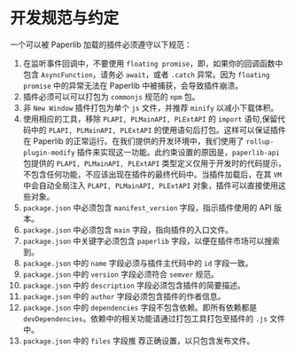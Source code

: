 # 开发规范与约定

一个可以被 Paperlib 加载的插件必须遵守以下规范：

1. 在监听事件回调中，不要使用 `floating promise`，即，如果你的回调函数中包含 `AsyncFunction`，请务必 `await`，或者 `.catch` 异常。因为 `floating promise` 中的异常无法在 Paperlib 中被捕获，会导致插件崩溃。
2. 插件必须可以可以打包为 `commonjs` 规范的 `npm` 包。
3. 非 `New Window` 插件打包为单个 `js` 文件，并推荐 `minify` 以减小下载体积。
4. 使用相应的工具，移除 `PLAPI, PLMainAPI, PLExtAPI` 的 `import` 语句,保留代码中的 `PLAPI, PLMainAPI, PLExtAPI` 的使用语句后打包。这样可以保证插件在 Paperlib 的正常运行。在我们提供的开发环境中，我们使用了 `rollup-plugin-modify` 插件来实现这一功能。此约束设置的原因是，`paperlib-api` 包提供的 `PLAPI, PLMainAPI, PLExtAPI` 类型定义仅用于开发时的代码提示，不包含任何功能，不应该出现在插件的最终代码中。当插件加载后，在其 `VM` 中会自动全局注入 `PLAPI, PLMainAPI, PLExtAPI` 对象，插件可以直接使用这些对象。
5. `package.json` 中必须包含 `manifest_version` 字段，指示插件使用的 API 版本。
6. `package.json` 中必须包含 `main` 字段，指向插件的入口文件。
7. `package.json` 中关键字必须包含 `paperlib` 字段，以便在插件市场可以搜索到。
8. `package.json` 中的 `name` 字段必须与插件主代码中的 `id` 字段一致。
9. `package.json` 中的 `version` 字段必须符合 `semver` 规范。
10. `package.json` 中的 `description` 字段必须包含插件的简要描述。
11. `package.json` 中的 `author` 字段必须包含插件的作者信息。
12. `package.json` 中的 `dependencies` 字段不包含依赖。即所有依赖都是 `devDependencies`。依赖中的相关功能请通过打包工具打包至插件的 `.js` 文件中。
13. `package.json` 中的 `files` 字段推  荐正确设置，以只包含发布文件。
